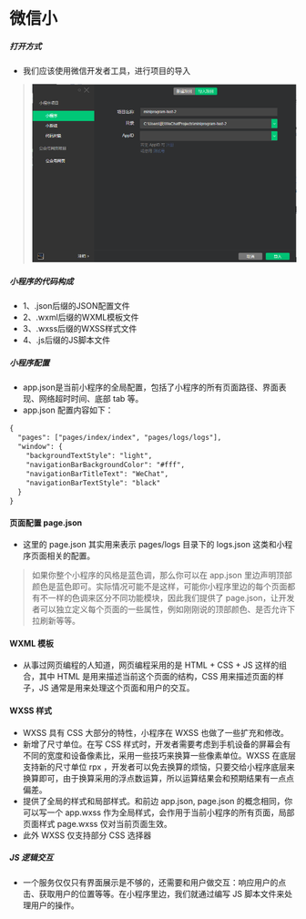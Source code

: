 # 微信小
##### 打开方式
- 我们应该使用微信开发者工具，进行项目的导入
> <img alt="./pic.png" mode="widthFix" src = './pic.PNG'>
##### 小程序的代码构成
- 1、.json后缀的JSON配置文件
- 2、.wxml后缀的WXML模板文件
- 3、.wxss后缀的WXSS样式文件
- 4、.js后缀的JS脚本文件
##### 小程序配置
- app.json是当前小程序的全局配置，包括了小程序的所有页面路径、界面表现、网络超时时间、底部 tab 等。
- app.json 配置内容如下：
```
{
  "pages": ["pages/index/index", "pages/logs/logs"],
  "window": {
    "backgroundTextStyle": "light",
    "navigationBarBackgroundColor": "#fff",
    "navigationBarTitleText": "WeChat",
    "navigationBarTextStyle": "black"
  }
}
```
#### 页面配置 page.json
- 这里的 page.json 其实用来表示 pages/logs 目录下的 logs.json 这类和小程序页面相关的配置。

> 如果你整个小程序的风格是蓝色调，那么你可以在 app.json 里边声明顶部颜色是蓝色即可。实际情况可能不是这样，可能你小程序里边的每个页面都有不一样的色调来区分不同功能模块，因此我们提供了 page.json，让开发者可以独立定义每个页面的一些属性，例如刚刚说的顶部颜色、是否允许下拉刷新等等。
#### WXML 模板
- 从事过网页编程的人知道，网页编程采用的是 HTML + CSS + JS 这样的组合，其中 HTML 是用来描述当前这个页面的结构，CSS 用来描述页面的样子，JS 通常是用来处理这个页面和用户的交互。
#### WXSS 样式
- WXSS 具有 CSS 大部分的特性，小程序在 WXSS 也做了一些扩充和修改。
- 新增了尺寸单位。在写 CSS 样式时，开发者需要考虑到手机设备的屏幕会有不同的宽度和设备像素比，采用一些技巧来换算一些像素单位。WXSS 在底层支持新的尺寸单位 rpx ，开发者可以免去换算的烦恼，只要交给小程序底层来换算即可，由于换算采用的浮点数运算，所以运算结果会和预期结果有一点点偏差。
- 提供了全局的样式和局部样式。和前边 app.json, page.json 的概念相同，你可以写一个 app.wxss 作为全局样式，会作用于当前小程序的所有页面，局部页面样式 page.wxss 仅对当前页面生效。
- 此外 WXSS 仅支持部分 CSS 选择器
##### JS 逻辑交互
- 一个服务仅仅只有界面展示是不够的，还需要和用户做交互：响应用户的点击、获取用户的位置等等。在小程序里边，我们就通过编写 JS 脚本文件来处理用户的操作。
